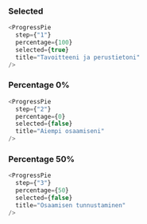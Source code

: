 ### Selected

```js
<ProgressPie
  step={"1"}
  percentage={100}
  selected={true}
  title="Tavoitteeni ja perustietoni"
/>
```

### Percentage 0%

```js
<ProgressPie
  step={"2"}
  percentage={0}
  selected={false}
  title="Aiempi osaamiseni"
/>
```

### Percentage 50%

```js
<ProgressPie
  step={"3"}
  percentage={50}
  selected={false}
  title="Osaamisen tunnustaminen"
/>
```
